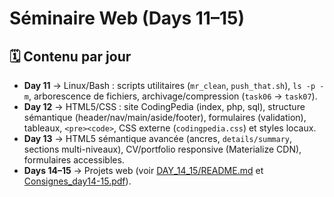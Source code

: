 # Séminaire Web (Days 11–15)

## 🗓️ Contenu par jour
- **Day 11** → Linux/Bash : scripts utilitaires (`mr_clean`, `push_that.sh`), `ls -p -m`, arborescence de fichiers, archivage/compression (`task06` → `task07`).
- **Day 12** → HTML5/CSS : site CodingPedia (index, php, sql), structure sémantique (header/nav/main/aside/footer), formulaires (validation), tableaux, `<pre><code>`, CSS externe (`codingpedia.css`) et styles locaux.
- **Day 13** → HTML5 sémantique avancée (ancres, `details/summary`, sections multi-niveaux), CV/portfolio responsive (Materialize CDN), formulaires accessibles.
- **Days 14–15** → Projets web (voir [DAY_14_15/README.md](DAY_14_15/README.md) et [Consignes_day14-15.pdf](DAY_14_15/Consignes_day14-15.pdf)).
